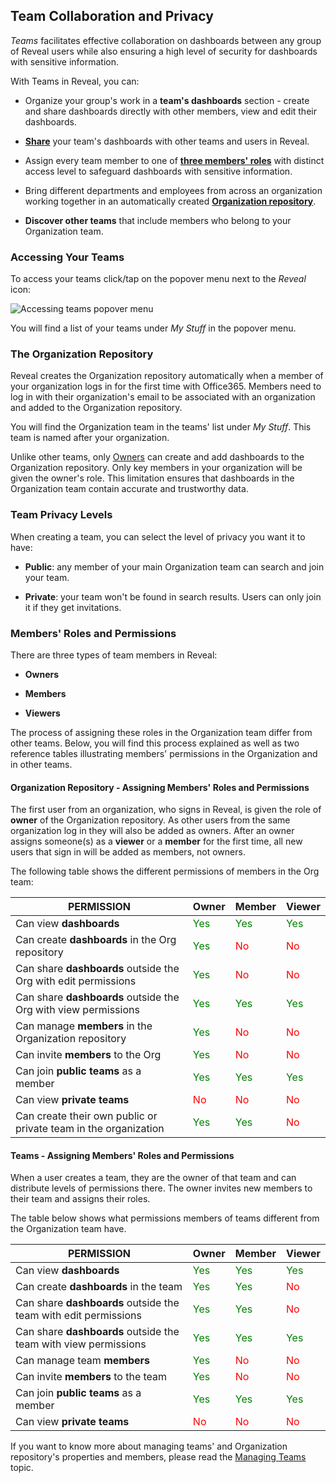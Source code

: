 ## Team Collaboration and Privacy

*Teams* facilitates effective collaboration on dashboards between any
group of Reveal users while also ensuring a high level of security for
dashboards with sensitive information.

With Teams in Reveal, you can:

  - Organize your group's work in a **team's dashboards** section -
    create and share dashboards directly with other members, view and
    edit their dashboards.

  - [**Share**](~/en/dashboards/sharing-dashboards/share-a-dashboard.md) your team's dashboards with other teams and users in Reveal.

  - Assign every team member to one of [**three members' roles**](#members-roles-permissions) with distinct access level to safeguard dashboards with sensitive information.

  - Bring different departments and employees from across an
    organization working together in an automatically created
    [**Organization repository**](#organization-team).

  - **Discover other teams** that include members who belong to your Organization team.

### Accessing Your Teams

To access your teams click/tap on the popover menu next to the *Reveal* icon:

![Accessing teams popover menu](images/accessing-teams-menu.png)

You will find a list of your teams under *My Stuff* in the popover menu.

<a name='organization-team'></a>
### The Organization Repository

Reveal creates the Organization repository automatically when a member
of your organization logs in for the first time with Office365. Members
need to log in with their organization's email to be associated with an
organization and added to the Organization repository.

You will find the Organization team in the teams' list under *My Stuff*.
This team is named after your organization.

Unlike other teams, only [Owners](#members-roles-permissions) can create
and add dashboards to the Organization repository. Only key members in
your organization will be given the owner's role. This limitation
ensures that dashboards in the Organization team contain accurate and
trustworthy data.

<a name='team-privacy-levels'></a>
### Team Privacy Levels

When creating a team, you can select the level of privacy you want it to
have:

  - **Public**: any member of your main Organization team can search and
    join your team.

  - **Private**: your team won't be found in search results. Users can
    only join it if they get invitations.

<a name='members-roles-permissions'></a>
### Members' Roles and Permissions

There are three types of team members in Reveal:

  - **Owners**

  - **Members**

  - **Viewers**

The process of assigning these roles in the Organization team differ
from other teams. Below, you will find this process explained as well as
two reference tables illustrating members' permissions in the
Organization and in other teams.

#### Organization Repository - Assigning Members' Roles and Permissions

The first user from an organization, who signs in Reveal, is given the
role of **owner** of the Organization repository. As other users from
the same organization log in they will also be added as owners. After an
owner assigns someone(s) as a **viewer** or a **member** for the first
time, all new users that sign in will be added as members, not owners.

The following table shows the different permissions of members in the
Org team:

| PERMISSION                                                      | Owner                                   | Member                                  | Viewer                                  |
| --------------------------------------------------------------- | --------------------------------------- | --------------------------------------- | --------------------------------------- |
| Can view **dashboards**                                         | <span style="color: #007F00">Yes</span> | <span style="color: #007F00">Yes</span> | <span style="color: #007F00">Yes</span> |
| Can create **dashboards** in the Org repository                 | <span style="color: #007F00">Yes</span> | <span style="color: #FF0000">No</span>  | <span style="color: #FF0000">No</span>  |
| Can share **dashboards** outside the Org with edit permissions  | <span style="color: #007F00">Yes</span> | <span style="color: #FF0000">No</span>  | <span style="color: #FF0000">No</span>  |
| Can share **dashboards** outside the Org with view permissions  | <span style="color: #007F00">Yes</span> | <span style="color: #007F00">Yes</span> | <span style="color: #007F00">Yes</span> |
| Can manage **members** in the Organization repository           | <span style="color: #007F00">Yes</span> | <span style="color: #FF0000">No</span>  | <span style="color: #FF0000">No</span>  |
| Can invite **members** to the Org                               | <span style="color: #007F00">Yes</span> | <span style="color: #FF0000">No</span>  | <span style="color: #FF0000">No</span>  |
| Can join **public teams** as a member                           | <span style="color: #007F00">Yes</span> | <span style="color: #007F00">Yes</span> | <span style="color: #007F00">Yes</span> |
| Can view **private teams**                                      | <span style="color: #FF0000">No</span>  | <span style="color: #FF0000">No</span>  | <span style="color: #FF0000">No</span>  |
| Can create their own public or private team in the organization | <span style="color: #007F00">Yes</span> | <span style="color: #007F00">Yes</span> | <span style="color: #FF0000">No</span>  |

#### Teams - Assigning Members' Roles and Permissions

When a user creates a team, they are the owner of that team and can
distribute levels of permissions there. The owner invites new members to
their team and assigns their roles.

The table below shows what permissions members of teams different from
the Organization team have.

| PERMISSION                                                      | Owner                                   | Member                                  | Viewer                                  |
| --------------------------------------------------------------- | --------------------------------------- | --------------------------------------- | --------------------------------------- |
| Can view **dashboards**                                         | <span style="color: #007F00">Yes</span> | <span style="color: #007F00">Yes</span> | <span style="color: #007F00">Yes</span> |
| Can create **dashboards** in the team                           | <span style="color: #007F00">Yes</span> | <span style="color: #007F00">Yes</span> | <span style="color: #FF0000">No</span>  |
| Can share **dashboards** outside the team with edit permissions | <span style="color: #007F00">Yes</span> | <span style="color: #007F00">Yes</span> | <span style="color: #FF0000">No</span>  |
| Can share **dashboards** outside the team with view permissions | <span style="color: #007F00">Yes</span> | <span style="color: #007F00">Yes</span> | <span style="color: #007F00">Yes</span> |
| Can manage team **members**                                     | <span style="color: #007F00">Yes</span> | <span style="color: #FF0000">No</span>  | <span style="color: #FF0000">No</span>  |
| Can invite **members** to the team                              | <span style="color: #007F00">Yes</span> | <span style="color: #FF0000">No</span>  | <span style="color: #FF0000">No</span>  |
| Can join **public teams** as a member                           | <span style="color: #007F00">Yes</span> | <span style="color: #007F00">Yes</span> | <span style="color: #007F00">Yes</span> |
| Can view **private teams**                                      | <span style="color: #FF0000">No</span>  | <span style="color: #FF0000">No</span>  | <span style="color: #FF0000">No</span>  |

If you want to know more about managing teams' and Organization
repository's properties and members, please read the [Managing Teams](managing-your-team.md) topic.

